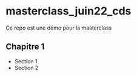 # masterclass_juin22_cds
Ce repo est une démo pour la masterclass 

## Chapitre 1 

* Section 1
* Section 2
